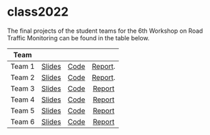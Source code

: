 # class2022

The final projects of the student teams for the 6th Workshop on Road Traffic Monitoring can be found in the table below.

| Team     |                         |                      |                          |
|----------|:-----------------------:|:--------------------:|:------------------------:|
| Team 1   | [Slides][team1-slides]  | [Code][team1-code]   |  [Report][team1-report]. |
| Team 2   | [Slides][team2-slides]  | [Code][team2-code]   |  [Report][team2-report]. |
| Team 3   | [Slides][team3-slides]  | [Code][team3-code]   |  [Report][team3-report]  |
| Team 4   | [Slides][team4-slides]  | [Code][team4-code]   |  [Report][team4-report]  |
| Team 5   | [Slides][team5-slides]  | [Code][team5-code]   |  [Report][team5-report]  |
| Team 6   | [Slides][team6-slides]  | [Code][team6-code]   |  [Report][team6-report]  |

[team1-slides]: https://docs.google.com/presentation/d/1KHIeRaVU9rx47YXly4TDBhmvBBmlSPR7i_l1E5ayaa8/edit?usp=sharing
[team1-code]: https://github.com/mcv-m6-video/mcv-m6-2022-team1
[team1-report]: https://www.overleaf.com/read/grgwcywxrsfk

[team2-slides]: https://docs.google.com/presentation/d/1hbSbUkJ5XG_9_Yyj9-YAxtO10loXa0TE8gJzPEHQc4k/edit?usp=sharing
[team2-code]: https://github.com/mcv-m6-video/mcv-m6-2022-team2
[team2-report]: https://github.com/mcv-m6-video/mcv-m6-2022-team2/blob/main/Paper_M6__Video_Surveillance_for_Road_Traffic_Monitoring.pdf

[team3-slides]: https://docs.google.com/presentation/d/1Kaw4ZFY4qFNT922YqpbG1HjQ76cZtwgx9F3WxoYMo3g/edit?usp=sharing
[team3-code]: https://github.com/mcv-m6-video/mcv-m6-2022-team3
[team3-report]: https://github.com/mcv-m6-video/mcv-m6-2022-team3/blob/main/M6_Report.pdf

[team4-slides]: https://docs.google.com/presentation/d/1b0QMpw4VCq5pxB1ervWR-RmGtVDo7NSKiWAb-98Pr3M/edit?usp=sharing
[team4-code]: https://github.com/mcv-m6-video/mcv-m6-2022-team4
[team4-report]: https://www.overleaf.com/read/wsmjbmrrqpfn

[team5-slides]: https://docs.google.com/presentation/d/1dAohyvVWGlya8H8b0kqEYd-N8TJpXlCbGuzvDgQLcpg/edit?usp=sharing
[team5-code]: https://github.com/mcv-m6-video/mcv-m6-2022-team5
[team5-report]: https://github.com/mcv-m6-video/mcv-m6-2022-team5/blob/main/M6_Video_Surveillance_for_Road_Traffic_Monitoring.pdf

[team6-slides]: https://docs.google.com/presentation/d/1Yjcwqfo7I0FBdJxlhkjBUOnm0-CTNvcH51Ts4Bv3ouk/edit?usp=sharing
[team6-code]: https://github.com/mcv-m6-video/mcv-m6-2022-team6
[team6-report]: https://github.com/mcv-m6-video/mcv-m6-2022-team6/blob/main/Video_Surveillance_for_Road_Traffic_Monitoring.pdf

